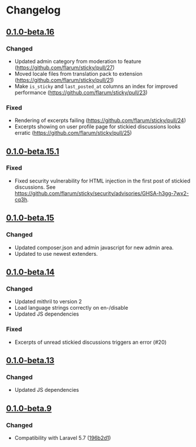 # Changelog

## [0.1.0-beta.16](https://github.com/flarum/sticky/compare/v0.1.0-beta.15.1...v0.1.0-beta.16)

### Changed
- Updated admin category from moderation to feature (https://github.com/flarum/sticky/pull/27)
- Moved locale files from translation pack to extension (https://github.com/flarum/sticky/pull/21)
- Make `is_sticky` and `last_posted_at` columns an index for improved performance (https://github.com/flarum/sticky/pull/23)

### Fixed
- Rendering of excerpts failing (https://github.com/flarum/sticky/pull/24)
- Excerpts showing on user profile page for stickied discussions looks erratic (https://github.com/flarum/sticky/pull/25)

## [0.1.0-beta.15.1](https://github.com/flarum/sticky/compare/v0.1.0-beta.14...v0.1.0-beta.15.1)

### Fixed
- Fixed security vulnerability for HTML injection in the first post of stickied discussions. See https://github.com/flarum/sticky/security/advisories/GHSA-h3gg-7wx2-cq3h.

## [0.1.0-beta.15](https://github.com/flarum/sticky/compare/v0.1.0-beta.14...v0.1.0-beta.15)

### Changed
- Updated composer.json and admin javascript for new admin area.
- Updated to use newest extenders.

## [0.1.0-beta.14](https://github.com/flarum/sticky/compare/v0.1.0-beta.13...v0.1.0-beta.14)

### Changed
- Updated mithril to version 2
- Load language strings correctly on en-/disable
- Updated JS dependencies

### Fixed
- Excerpts of unread stickied discussions triggers an error (#20)

## [0.1.0-beta.13](https://github.com/flarum/sticky/compare/v0.1.0-beta.12...v0.1.0-beta.13)

### Changed
- Updated JS dependencies

## [0.1.0-beta.9](https://github.com/flarum/sticky/compare/v0.1.0-beta.8...v0.1.0-beta.9)

### Changed
- Compatibility with Laravel 5.7 ([196b2d1](https://github.com/flarum/sticky/commit/196b2d1bfd59ccbe440b4a56bf28f9d17e3d120e))

